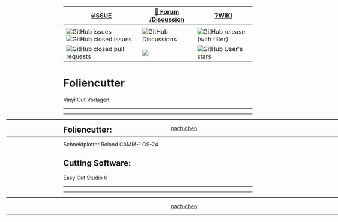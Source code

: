 <a name="oben"></a>


<div align="center">

  |[:skull:ISSUE](https://github.com/frankyhub/Foliencutte/issues?q=is%3Aissue)|[:speech_balloon: Forum /Discussion](https://github.com/frankyhub/Foliencutte/discussions)|[:grey_question:WiKi](https://github.com/frankyhub/Foliencutte/wiki)|
|--|--|--|
| | | |
|![GitHub issues](https://img.shields.io/github/issues/frankyhub/Foliencutte)![GitHub closed issues](https://img.shields.io/github/issues-closed/frankyhub/Foliencutte)|![GitHub Discussions](https://img.shields.io/github/discussions/frankyhub/Foliencutte)|![GitHub release (with filter)](https://img.shields.io/github/v/release/frankyhub/Foliencutte)|
|![GitHub closed pull requests](https://img.shields.io/github/issues-pr-closed/finaldie/skull.svg)[](https://github.com/frankyhub/Foliencutte/pulls)|[<img src="https://img.shields.io/github/license/finaldie/skull.svg">](https://github.com/frankyhub/Foliencutte/blob/main/LICENSE.md)| ![GitHub User's stars](https://img.shields.io/github/stars/frankyhub)|
</div>


# Foliencutter
Vinyl Cut Vorlagen


---

<div style="position:absolute; left:2cm; ">   
<ol class="breadcrumb" style="border-top: 2px solid black;border-bottom:2px solid black; height: 45px; width: 900px;"> <p align="center"><a href="#oben">nach oben</a></p></ol>
</div>  

---
## Foliencutter:
Schneidplotter Roland CAMM-1 GS-24

## Cutting Software:
Easy Cut Studio 6

---

<div style="position:absolute; left:2cm; ">   
<ol class="breadcrumb" style="border-top: 2px solid black;border-bottom:2px solid black; height: 45px; width: 900px;"> <p align="center"><a href="#oben">nach oben</a></p></ol>
</div>  

---
